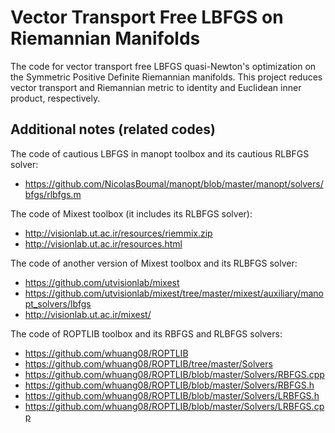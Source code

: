 # Vector Transport Free LBFGS on Riemannian Manifolds

The code for vector transport free LBFGS quasi-Newton's optimization on the Symmetric Positive Definite Riemannian manifolds.
This project reduces vector transport and Riemannian metric to identity and Euclidean inner product, respectively. 

## Additional notes (related codes)

The code of cautious LBFGS in manopt toolbox and its cautious RLBFGS solver: 
- https://github.com/NicolasBoumal/manopt/blob/master/manopt/solvers/bfgs/rlbfgs.m

The code of Mixest toolbox (it includes its RLBFGS solver): 
- http://visionlab.ut.ac.ir/resources/riemmix.zip
- http://visionlab.ut.ac.ir/resources.html

The code of another version of Mixest toolbox and its RLBFGS solver:
- https://github.com/utvisionlab/mixest
- https://github.com/utvisionlab/mixest/tree/master/mixest/auxiliary/manopt_solvers/lbfgs
- http://visionlab.ut.ac.ir/mixest/

The code of ROPTLIB toolbox and its RBFGS and RLBFGS solvers:
- https://github.com/whuang08/ROPTLIB
- https://github.com/whuang08/ROPTLIB/tree/master/Solvers
- https://github.com/whuang08/ROPTLIB/blob/master/Solvers/RBFGS.cpp
- https://github.com/whuang08/ROPTLIB/blob/master/Solvers/RBFGS.h
- https://github.com/whuang08/ROPTLIB/blob/master/Solvers/LRBFGS.h
- https://github.com/whuang08/ROPTLIB/blob/master/Solvers/LRBFGS.cpp
